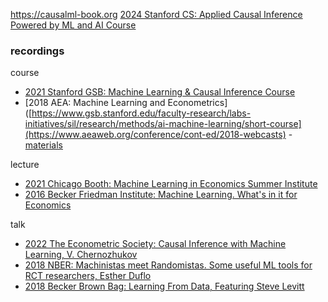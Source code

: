 <https://causalml-book.org>
[2024 Stanford CS: Applied Causal Inference Powered by ML and AI Course](https://stanford-msande228.github.io/winter23/calendar)

### recordings

course
- [2021 Stanford GSB: Machine Learning & Causal Inference Course](https://www.gsb.stanford.edu/faculty-research/labs-initiatives/sil/research/methods/ai-machine-learning/short-course)
- [2018 AEA: Machine Learning and Econometrics]([https://www.gsb.stanford.edu/faculty-research/labs-initiatives/sil/research/methods/ai-machine-learning/short-course](https://www.aeaweb.org/conference/cont-ed/2018-webcasts)
  -[materials](https://drive.google.com/drive/folders/1SEEOMluxBcSAb_tsDYgcLFtOQaeWtkLp)

lecture 
- [2021 Chicago Booth: Machine Learning in Economics Summer Institute](https://www.youtube.com/playlist?list=PLjzPdttd_sxFEwgDWR0jspg7CTV5mBxzl)
- [2016 Becker Friedman Institute: Machine Learning. What's in it for Economics](https://www.youtube.com/playlist?list=PLSSQ1ikQ6KGhTwxYcD05SW8_ZH4xnCBoX)

talk 
- [2022 The Econometric Society: Causal Inference with Machine Learning, V. Chernozhukov](https://www.youtube.com/watch?v=g-xf50C_Ryg&t=7s)
- [2018 NBER: Machinistas meet Randomistas. Some useful ML tools for RCT researchers, Esther Duflo](https://www.nber.org/lecture/2018-masters-lecture-esther-duflo-meet-randomistas-useful-ml-tools-empirical-researchers)
- [2018 Becker Brown Bag: Learning From Data, Featuring Steve Levitt](https://www.youtube.com/watch?v=2EH1D3nhOGI)



